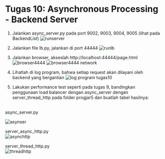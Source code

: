 # Tugas 10: Asynchronous Processing - Backend Server

1. Jalankan async_server.py pada port 9002, 9003, 9004, 9005 (lihat pada BackendList)
![runserver](https://user-images.githubusercontent.com/56009915/81650778-67f17180-945c-11ea-87a8-85f2e8795a4c.PNG)

2. Jalankan file lb.py, jalankan di port 44444
![runlb](https://user-images.githubusercontent.com/56009915/81650789-69bb3500-945c-11ea-827b-e9960c2ab08b.PNG)

3. Jalankan browser, akseslah http://localhost:44444/page.html
![browser4444](https://user-images.githubusercontent.com/56009915/81650794-6b84f880-945c-11ea-8cf4-299a71187a88.PNG)
![browser4444 network](https://user-images.githubusercontent.com/56009915/81650802-6cb62580-945c-11ea-9a4a-9562a4c3147f.PNG)

4. Lihatlah di log program, bahwa setiap request akan dilayani oleh backend yang bergantian
![log program tugas10](https://user-images.githubusercontent.com/56009915/81650818-7049ac80-945c-11ea-9296-e8c3e5a8f72b.PNG)

5. Lakukan performance test seperti pada tugas 9, bandingkan penggunaan load balancer dengan async_server dengan server_thread_http pada folder progjar5
dan buatlah tabel hasilnya:
</br>
async_server.py</br>

![asynser](https://user-images.githubusercontent.com/56009915/81650838-75a6f700-945c-11ea-8d15-5cde42a30a8f.PNG)

server_async_http.py</br>
![asynchttp](https://user-images.githubusercontent.com/56009915/81650851-78095100-945c-11ea-8ca6-f6d628eba7c8.PNG)

server_thread_http.py</br>
![threadhttp](https://user-images.githubusercontent.com/56009915/81650863-7b044180-945c-11ea-8697-4453e2538139.PNG)
